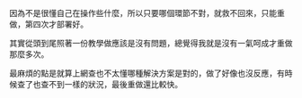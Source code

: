 因為不是很懂自己在操作些什麼，所以只要哪個環節不對，就救不回來，只能重做，第四次才部署好。

其實從頭到尾照著一份教學做應該是沒有問題，總覺得我就是沒有一氣呵成才重做那麼多次。

最麻煩的點是就算上網查也不太懂哪種解決方案是對的，做了好像也沒反應，有時候查了也查不到一樣的狀況，最後重做還比較快。